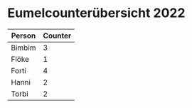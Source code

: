 # Eumelcounterübersicht 2022

|Person|Counter|
|---|---|
|Bimbim|3|
|Flöke|1|
|Forti|4|
|Hanni|2|
|Torbi|2|
